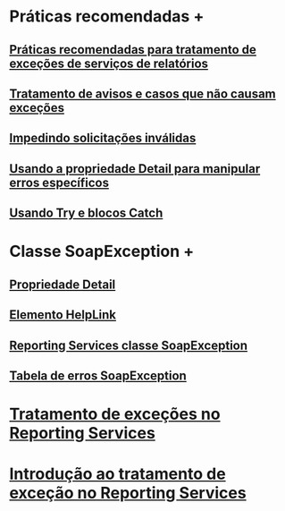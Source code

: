 
# Práticas recomendadas +
## [Práticas recomendadas para tratamento de exceções de serviços de relatórios](./best-practices/best-practices-for-reporting-services-exception-handling.md?toc=%2fsql%2freporting-services%2freport-server-web-service-net-framework-exception-handling%2fbest-practices%2ftoc.json)
## [Tratamento de avisos e casos que não causam exceções](./best-practices/handling-warnings-and-cases-that-do-not-cause-exceptions.md?toc=%2fsql%2freporting-services%2freport-server-web-service-net-framework-exception-handling%2fbest-practices%2ftoc.json)
## [Impedindo solicitações inválidas](./best-practices/preventing-invalid-requests.md?toc=%2fsql%2freporting-services%2freport-server-web-service-net-framework-exception-handling%2fbest-practices%2ftoc.json)
## [Usando a propriedade Detail para manipular erros específicos](./best-practices/using-the-detail-property-to-handle-specific-errors.md?toc=%2fsql%2freporting-services%2freport-server-web-service-net-framework-exception-handling%2fbest-practices%2ftoc.json)
## [Usando Try e blocos Catch](./best-practices/using-try-and-catch-blocks.md?toc=%2fsql%2freporting-services%2freport-server-web-service-net-framework-exception-handling%2fbest-practices%2ftoc.json)


# Classe SoapException +
## [Propriedade Detail](./soapexception-class/detail-property.md?toc=%2fsql%2freporting-services%2freport-server-web-service-net-framework-exception-handling%2fsoapexception-class%2ftoc.json)
## [Elemento HelpLink](./soapexception-class/helplink-element.md?toc=%2fsql%2freporting-services%2freport-server-web-service-net-framework-exception-handling%2fsoapexception-class%2ftoc.json)
## [Reporting Services classe SoapException](./soapexception-class/reporting-services-soapexception-class.md?toc=%2fsql%2freporting-services%2freport-server-web-service-net-framework-exception-handling%2fsoapexception-class%2ftoc.json)
## [Tabela de erros SoapException](./soapexception-class/soapexception-errors-table.md?toc=%2fsql%2freporting-services%2freport-server-web-service-net-framework-exception-handling%2fsoapexception-class%2ftoc.json)


# [Tratamento de exceções no Reporting Services](handling-exceptions-in-reporting-services.md)
# [Introdução ao tratamento de exceção no Reporting Services](introducing-exception-handling-in-reporting-services.md)
